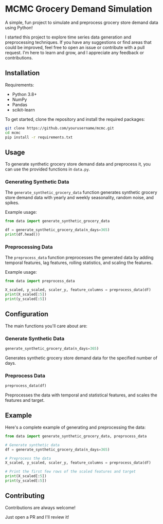 
# MCMC Grocery Demand Simulation

A simple, fun project to simulate and preprocess grocery store demand data using Python!

I started this project to explore time series data generation and preprocessing techniques. If you have any suggestions or find areas that could be improved, feel free to open an issue or contribute with a pull request. I'm here to learn and grow, and I appreciate any feedback or contributions.

## Installation

Requirements:

- Python 3.8+
- NumPy
- Pandas
- scikit-learn

To get started, clone the repository and install the required packages:

```sh
git clone https://github.com/yourusername/mcmc.git
cd mcmc
pip install -r requirements.txt
```

## Usage

To generate synthetic grocery store demand data and preprocess it, you can use the provided functions in `data.py`.

### Generating Synthetic Data

The `generate_synthetic_grocery_data` function generates synthetic grocery store demand data with yearly and weekly seasonality, random noise, and spikes.

Example usage:

```python
from data import generate_synthetic_grocery_data

df = generate_synthetic_grocery_data(n_days=365)
print(df.head())
```

### Preprocessing Data

The `preprocess_data` function preprocesses the generated data by adding temporal features, lag features, rolling statistics, and scaling the features.

Example usage:

```python
from data import preprocess_data

X_scaled, y_scaled, scaler_y, feature_columns = preprocess_data(df)
print(X_scaled[:5])
print(y_scaled[:5])
```

## Configuration

The main functions you'll care about are:

### Generate Synthetic Data

```python
generate_synthetic_grocery_data(n_days=365)
```

Generates synthetic grocery store demand data for the specified number of days.

### Preprocess Data

```python
preprocess_data(df)
```

Preprocesses the data with temporal and statistical features, and scales the features and target.

## Example

Here's a complete example of generating and preprocessing the data:

```python
from data import generate_synthetic_grocery_data, preprocess_data

# Generate synthetic data
df = generate_synthetic_grocery_data(n_days=365)

# Preprocess the data
X_scaled, y_scaled, scaler_y, feature_columns = preprocess_data(df)

# Print the first few rows of the scaled features and target
print(X_scaled[:5])
print(y_scaled[:5])
```

## Contributing

Contributions are always welcome!

Just open a PR and I'll review it!
